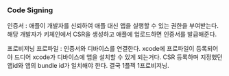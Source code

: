 ### Code Signing
인증서 : 애플이 개발자를 신뢰하여 애플 대신 앱을 실행할 수 있는 권한을 부여받는다. 해당 개발자가 키체인에서 CSR을 생성하고 애플에 업로드하면 인증서를 발급해준다.

프로비저닝 프로파일 : 인증서와 디바이스를 연결한다. xcode에 프로파일이 등록되어야 드디어 xcode가 디바이스에 앱을 설치할 수 있게 되는거다. CSR 등록하며 지정했던 앱id와 앱의 bundle id가 일치해야 한다. 결국 1플젝 1프로비저닝. 
